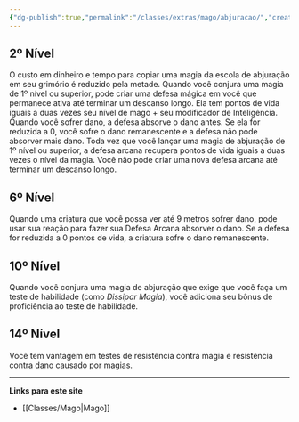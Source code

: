 ```yaml
---
{"dg-publish":true,"permalink":"/classes/extras/mago/abjuracao/","created":"2024-07-23T08:29:11.000-03:00"}
---
```



## 2º Nível
O custo em dinheiro e tempo para copiar uma magia da escola de abjuração em seu grimório é reduzido pela metade. 
Quando você conjura uma magia de 1º nível ou superior, pode criar uma defesa mágica em você que permanece ativa até terminar um descanso longo. 
Ela tem pontos de vida iguais a duas vezes seu nível de mago + seu modificador de Inteligência. 
Quando você sofrer dano, a defesa absorve o dano antes. Se ela for reduzida a 0, você sofre o dano remanescente e a defesa não pode absorver mais dano. 
Toda vez que você lançar uma magia de abjuração de 1º nível ou superior, a defesa arcana recupera pontos de vida iguais a duas vezes o nível da magia. 
Você não pode criar uma nova defesa arcana até terminar um descanso longo.

## 6º Nível
Quando uma criatura que você possa ver até 9 metros sofrer dano, pode usar sua reação para fazer sua Defesa Arcana absorver o dano. 
Se a defesa for reduzida a 0 pontos de vida, a criatura sofre o dano remanescente.

## 10º Nível
Quando você conjura uma magia de abjuração que exige que você faça um teste de habilidade (como *Dissipar Magia*), você adiciona seu bônus de proficiência ao teste de habilidade.

## 14º Nível
Você tem vantagem em testes de resistência contra magia e resistência contra dano causado por magias.
___
**Links para este site**  
- [[Classes/Mago\|Mago]]